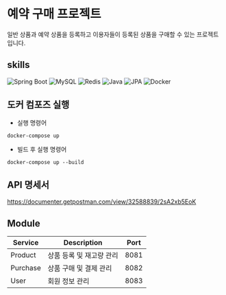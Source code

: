 예약 구매 프로젝트
==================

일반 상품과 예약 상품을 등록하고 이용자들이 등록된 상품을 구매할 수 있는 프로젝트입니다.



## skills
![Spring Boot](https://img.shields.io/badge/Spring_Boot-F2F4F9?style=flat-square&logo=spring-boot)
![MySQL](https://img.shields.io/badge/MySQL-00758F?style=flat-square&logo=mysql)
![Redis](https://img.shields.io/badge/Redis-D82C20?style=flat-square&logo=redis)
![Java](https://img.shields.io/badge/Java-007396?style=flat-square&logo=java)
![JPA](https://img.shields.io/badge/JPA-00758F?style=flat-square&logo=java)
![Docker](https://img.shields.io/badge/Docker-2496ED?style=flat-square&logo=docker)




## 도커 컴포즈 실행
* 실행 명령어
```
docker-compose up
```
* 빌드 후 실행 명령어
```
docker-compose up --build
```


## API 명세서

https://documenter.getpostman.com/view/32588839/2sA2xb5EoK



## Module

| Service | Description | Port  |
|---------|---------|---------|
| Product  | 상품 등록 및 재고량 관리   | 8081 |
| Purchase | 상품 구매 및 결제 관리  | 8082  |
| User  | 회원 정보 관리  | 8083  |
